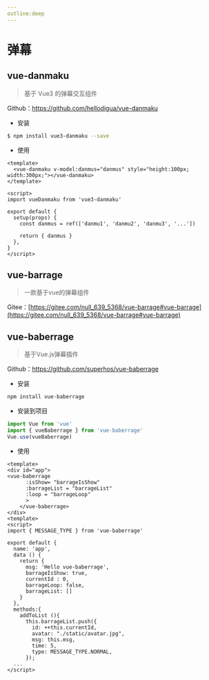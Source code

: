 ```yaml
---
outline:deep
---
```


# 弹幕

## vue-danmaku

>基于 Vue3 的弹幕交互组件

Github：https://github.com/hellodigua/vue-danmaku

- 安装
```sh
$ npm install vue3-danmaku --save
```
- 使用

```vue
<template>
  <vue-danmaku v-model:danmus="danmus" style="height:100px; width:300px;"></vue-danmaku>
</template>

<script>
import vueDanmaku from 'vue3-danmaku'

export default {
  setup(props) {
    const danmus = ref(['danmu1', 'danmu2', 'danmu3', '...'])

    return { danmus }
  },
}
</script>
```

## vue-barrage
>一款基于vue的弹幕组件

Gitee：[https://gitee.com/null_639_5368/vue-barrage#vue-barrage](https://gitee.com/null_639_5368/vue-barrage#vue-barrage)

## vue-baberrage
>基于Vue.js弹幕插件

Github：https://github.com/superhos/vue-baberrage

- 安装
```sh
npm install vue-baberrage
```
- 安装到项目
```js
import Vue from 'vue'
import { vueBaberrage } from 'vue-baberrage'
Vue.use(vueBaberrage)
```
- 使用
```vue
<template>
<div id="app">
<vue-baberrage
      :isShow= "barrageIsShow"
      :barrageList = "barrageList"
      :loop = "barrageLoop"
      >
    </vue-baberrage>
</div>
<template>
<script>
import { MESSAGE_TYPE } from 'vue-baberrage'

export default {
  name: 'app',
  data () {
    return {
      msg: 'Hello vue-baberrage',
      barrageIsShow: true,
      currentId : 0,
      barrageLoop: false,
      barrageList: []
    }
  },
  methods:{
    addToList (){
      this.barrageList.push({
        id: ++this.currentId,
        avatar: "./static/avatar.jpg",
        msg: this.msg,
        time: 5,
        type: MESSAGE_TYPE.NORMAL,
      });
  ...
</script>
```
